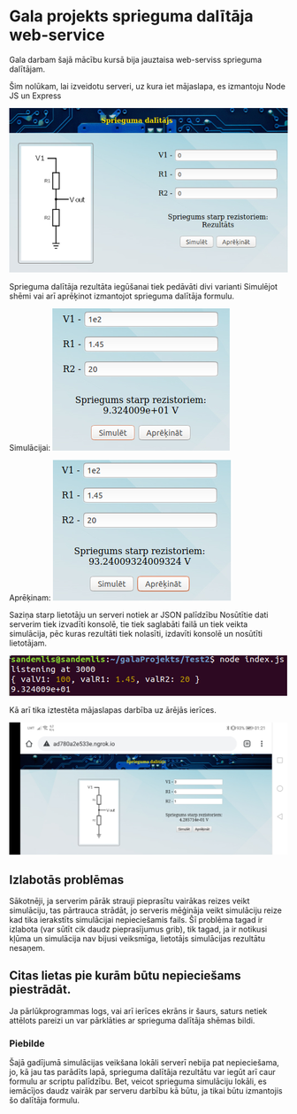 # Gala projekts sprieguma dalītāja web-service

Gala darbam šajā mācību kursā bija jauztaisa web-serviss sprieguma dalītājam.

Šim nolūkam, lai izveidotu serveri, uz kura iet mājaslapa, es izmantoju Node JS un Express

![Lapa](./pictures/page.png)

Sprieguma dalītāja rezultāta iegūšanai tiek pedāvāti divi varianti Simulējot shēmi vai arī aprēķinot izmantojot sprieguma dalītāja formulu.

Simulācijai:
![Simulācija](./pictures/simulatePage.png)

Aprēķinam:
![Aprēķins](./pictures/calculatePage.png)

Saziņa starp lietotāju un serveri notiek ar JSON palīdzību
Nosūtītie dati serverim tiek izvadīti konsolē, tie tiek saglabāti failā un tiek veikta simulācija, pēc kuras rezultāti tiek nolasīti, izdavīti konsolē un nosūtīti lietotājam.

![Serveris](./pictures/simulateConsole.png)

Kā arī tika iztestēta mājaslapas darbība uz ārējās ierīces.

![Arēja ierīce](./pictures/remoteAccess.jpg)

## Izlabotās problēmas

Sākotnēji, ja serverim pārāk strauji pieprasītu vairākas reizes veikt simulāciju, tas pārtrauca strādāt, jo serveris mēģināja veikt simulāciju reize kad tika ierakstīts simulācijai nepieciešamis fails.
Šī problēma tagad ir izlabota (var sūtīt cik daudz pieprasījumus grib), tik tagad, ja ir notikusi kļūma un simulācija nav bijusi veiksmīga, lietotājs simulācijas rezultātu nesaņem.

## Citas lietas pie kurām būtu nepieciešams piestrādāt.

Ja pārlūkprogrammas logs, vai arī ierīces ekrāns ir šaurs, saturs netiek attēlots pareizi un var pārklāties ar sprieguma dalītāja shēmas bildi.

### Piebilde

Šajā gadījumā simulācijas veikšana lokāli serverī nebija pat nepieciešama, jo, kā jau tas parādīts lapā, sprieguma dalītāja rezultātu var iegūt arī caur formulu ar scriptu palīdzību.
Bet, veicot sprieguma simulāciju lokāli, es iemācījos daudz vairāk par serveru darbību kā būtu, ja tikai būtu izmantojis šo dalītāja formulu.
